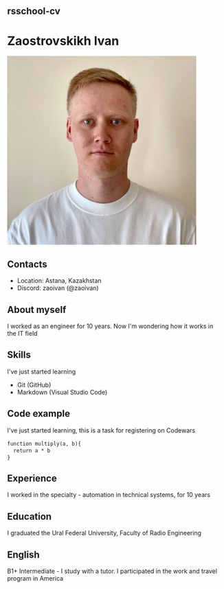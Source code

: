 ## rsschool-cv

# Zaostrovskikh Ivan
![avatar](/PHOTO-2022-11-01-19-31-11.jpg "Аватар Заостровских Иван")

## Contacts
* Location: Astana, Kazakhstan
* Discord: zaoivan (@zaoivan) 

## About myself
I worked as an engineer for 10 years. Now I'm wondering how it works in the IT field

## Skills
I've just started learning
* Git (GitHub)
* Markdown (Visual Studio Code)

## Code example
I've just started learning, this is a task for registering on Codewars
```
function multiply(a, b){
  return a * b
}
```

## Experience
I worked in the specialty - automation in technical systems, for 10 years

## Education
I graduated the Ural Federal University, Faculty of Radio Engineering

## English
B1+ Intermediate - I study with a tutor. I participated in the work and travel program in America